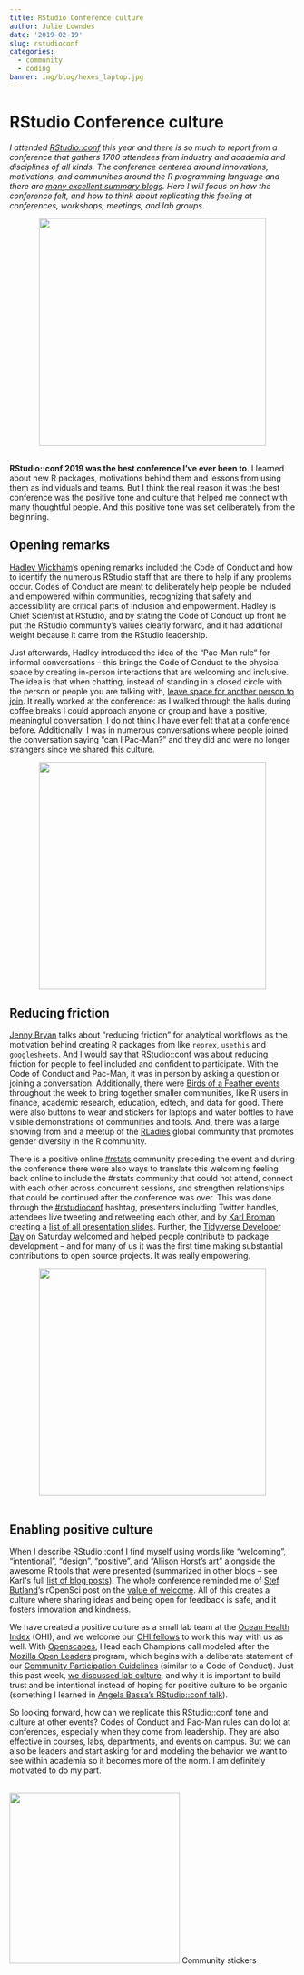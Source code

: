 ```yaml
---
title: RStudio Conference culture
author: Julie Lowndes
date: '2019-02-19'
slug: rstudioconf
categories:
  - community
  - coding
banner: img/blog/hexes_laptop.jpg
---
```


# RStudio Conference culture

*I attended [RStudio::conf](https://www.rstudio.com/conference/) this year and there is so much to report from a conference that gathers 1700 attendees from industry and academia and disciplines of all kinds. The conference centered around innovations, motivations, and communities around the R programming language and there are [many excellent summary blogs](https://github.com/kbroman/RStudioConf2019Slides#followup-blog-posts). Here I will focus on how the conference felt, and how to think about replicating this feeling at conferences, workshops, meetings, and lab groups.*

<center>
  <a href="https://twitter.com/juliesquid/status/1086734354083180545">
    <img src="/img/blog/rstudioconf-tweet-jsl.png" width="400px">
  </a>
</center>

<br>

**RStudio::conf 2019 was the best conference I’ve ever been to**. I learned about new R packages, motivations behind them and lessons from using them as individuals and teams. But I think the real reason it was the best conference was the positive tone and culture that helped me connect with many thoughtful people. And this positive tone was set deliberately from the beginning. 

## Opening remarks

[Hadley Wickham](https://twitter.com/hadleywickham/)’s opening remarks included the Code of Conduct and how to identify the numerous RStudio staff that are there to help if any problems occur. Codes of Conduct are meant to deliberately help people be included and empowered within communities, recognizing that safety and accessibility are critical parts of inclusion and empowerment. Hadley is Chief Scientist at RStudio, and by stating the Code of Conduct up front he put the RStudio community’s values clearly forward, and it had additional weight because it came from the RStudio leadership. 

Just afterwards, Hadley introduced the idea of the “Pac-Man rule” for informal conversations – this brings the Code of Conduct to the physical space by creating in-person interactions that are welcoming and inclusive. The idea is that when chatting, instead of standing in a closed circle with the person or people you are talking with, [leave space for another person to join](https://www.ericholscher.com/blog/2017/aug/2/pacman-rule-conferences/). It really worked at the conference: as I walked through the halls during coffee breaks I could approach anyone or group and have a positive, meaningful conversation. I do not think I have ever felt that at a conference before. Additionally, I was in numerous conversations where people joined the conversation saying “can I Pac-Man?” and they did and were no longer strangers since we shared this culture. 

<center>
  <a href="https://twitter.com/robinson_es/status/1085917956033392641">
    <img src="/img/blog/rstudioconf-tweet-er.png" width="400px">
  </a>
</center>


## Reducing friction

[Jenny Bryan](https://twitter.com/jennybryan/) talks about “reducing friction” for analytical workflows as the motivation behind creating R packages from like `reprex`, `usethis` and `googlesheets`. And I would say that RStudio::conf was about reducing friction for people to feel included and confident to participate. With the Code of Conduct and Pac-Man, it was in person by asking a question or joining a conversation. Additionally, there were [Birds of a Feather events](https://community.rstudio.com/t/birds-of-a-feather-bof-at-rstudio-conf-2019l/19328) throughout the week to bring together smaller communities, like R users in finance, academic research, education, edtech, and data for good. There were also buttons to wear and stickers for laptops and water bottles to have visible demonstrations of communities and tools. And, there was a large showing from and a meetup of the [RLadies](https://rladies.org/) global community that promotes gender diversity in the R community. 

There is a positive online [#rstats](https://twitter.com/search?f=tweets&q=%23rstats&src=typd) community preceding the event and during the conference there were also ways to translate this welcoming feeling back online to include the #rstats community that could not attend, connect with each other across concurrent sessions, and strengthen relationships that could be continued after the conference was over. This was done through the [#rstudioconf](https://twitter.com/search?f=tweets&q=%23rstudioconf&src=typd) hashtag, presenters including Twitter handles, attendees live tweeting and retweeting each other, and by [Karl Broman](https://twitter.com/kwbroman) creating a [list of all presentation slides](https://github.com/kbroman/RStudioConf2019Slides). Further, the [Tidyverse Developer Day](https://github.com/tidyverse/dev-day-2019#tidyverse-developer-day-2019) on Saturday welcomed and helped people contribute to package development – and for many of us it was the first time making substantial contributions to open source projects. It was really empowering. 

<center>
  <a href="https://twitter.com/CivicAngela/status/1086689357929631744">
    <img src="/img/blog/rstudioconf-tidyverse-dev.png" width="400px">
  </a>
</center>

<br>

## Enabling positive culture 

When I describe RStudio::conf I find myself using words like “welcoming”, “intentional”, “design”, “positive”, and “[Allison Horst’s art](https://twitter.com/search?q=%40allison_horst%20%23rstudioconf&src=typd)” alongside the awesome R tools that were presented (summarized in other blogs – see Karl's full [list of blog posts](https://github.com/kbroman/RStudioConf2019Slides#followup-blog-posts)). The whole conference reminded me of [Stef Butland](https://twitter.com/StefanieButland)’s rOpenSci post on the [value of welcome](https://ropensci.org/blog/2017/07/18/value-of-welcome/). All of this creates a culture where sharing ideas and being open for feedback is safe, and it fosters innovation and kindness. 

We have created a positive culture as a small lab team at the [Ocean Health Index](http://ohi-science.org) (OHI), and we welcome our [OHI fellows](http://ohi-science.org/ohi-global/fellows.html) to work this way with us as well. With [Openscapes](https://openscapes.org), I lead each Champions call modeled after the [Mozilla Open Leaders](https://foundation.mozilla.org/en/opportunity/mozilla-open-leaders/) program, which begins with a deliberate statement of our [Community Participation Guidelines](https://www.mozilla.org/en-US/about/governance/policies/participation/) (similar to a Code of Conduct). Just this past week, [we discussed lab culture](https://openscapes.github.io/series/index.html#agendas), and why it is important to build trust and be intentional instead of hoping for positive culture to be organic (something I learned in [Angela Bassa’s RStudio::conf talk](https://resources.rstudio.com/rstudio-conf-2019/data-science-as-a-team-sport)).

So looking forward, how can we replicate this RStudio::conf tone and culture at other events? Codes of Conduct and Pac-Man rules can do lot at conferences, especially when they come from leadership. They are also effective in courses, labs, departments, and events on campus. But we can also be leaders and start asking for and modeling the behavior we want to see within academia so it becomes more of the norm. I am definitely motivated to do my part.

<br>
<img src="/img/blog/hexes_laptop.jpg" width="300px">  
Community stickers
